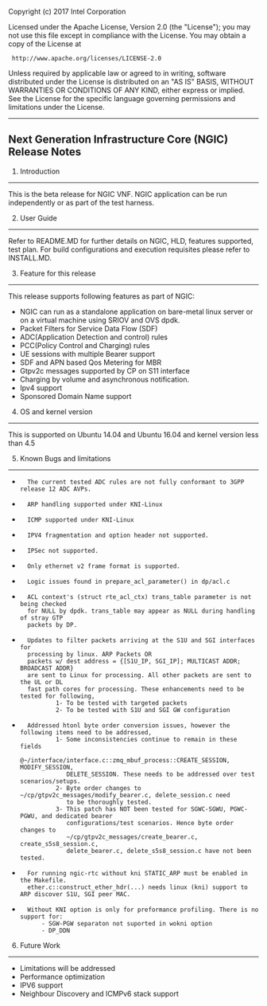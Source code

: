 Copyright (c) 2017 Intel Corporation

Licensed under the Apache License, Version 2.0 (the "License");
you may not use this file except in compliance with the License.
You may obtain a copy of the License at

     http://www.apache.org/licenses/LICENSE-2.0

Unless required by applicable law or agreed to in writing, software
distributed under the License is distributed on an "AS IS" BASIS,
WITHOUT WARRANTIES OR CONDITIONS OF ANY KIND, either express or implied.
See the License for the specific language governing permissions and
limitations under the License.

---------------------------------------------------------------------------------------------
Next Generation Infrastructure Core (NGIC) Release Notes
---------------------------------------------------------------------------------------------
1.	Introduction
-----------------
This is the beta release for NGIC VNF.
NGIC application can be run independently or as part of the test harness.

2.	User Guide
--------------
Refer to README.MD for further details on NGIC, HLD, features supported, test
plan. For build configurations and execution requisites please refer to
INSTALL.MD.

3. Feature for this release
----------------------------
This release supports following features as part of NGIC:
-	NGIC can run as a standalone application on bare-metal linux server or on a
	virtual machine using SRIOV and OVS dpdk.
-	Packet Filters for Service Data Flow (SDF)
-	ADC(Application Detection and control) rules
-	PCC(Policy Control and Charging) rules
-	UE sessions with multiple Bearer support
-	SDF and APN based Qos Metering for MBR
-	Gtpv2c messages supported by CP on S11 interface
-	Charging by volume and asynchronous notification.
-	Ipv4 support
-	Sponsored Domain Name support


4. OS and kernel version
------------------------
This is supported on Ubuntu 14.04 and Ubuntu 16.04 and kernel version less than 4.5

5. Known Bugs and limitations
-----------------------------
-       The current tested ADC rules are not fully conformant to 3GPP release 12 ADC AVPs.
-       ARP handling supported under KNI-Linux
-       ICMP supported under KNI-Linux
-       IPV4 fragmentation and option header not supported.
-       IPSec not supported.
-       Only ethernet v2 frame format is supported.
-       Logic issues found in prepare_acl_parameter() in dp/acl.c
-       ACL context's (struct rte_acl_ctx) trans_table parameter is not being checked
        for NULL by dpdk. trans_table may appear as NULL during handling of stray GTP
        packets by DP.
-       Updates to filter packets arriving at the S1U and SGI interfaces for
        processing by linux. ARP Packets OR
        packets w/ dest address = {[S1U_IP, SGI_IP]; MULTICAST ADDR; BROADCAST ADDR}
        are sent to Linux for processing. All other packets are sent to the UL or DL
        fast path cores for processing. These enhancements need to be tested for following,
                1- To be tested with targeted packets
                2- To be tested with S1U and SGI GW configuration
-       Addressed htonl byte order conversion issues, however the following items need to be addressed,
                1- Some inconsistencies continue to remain in these fields
                   @~/interface/interface.c::zmq_mbuf_process::CREATE_SESSION, MODIFY_SESSION,
                   DELETE_SESSION. These needs to be addressed over test scenarios/setups.
                2- Byte order changes to ~/cp/gtpv2c_messages/modify_bearer.c, delete_session.c need
                   to be thoroughly tested.
                3- This patch has NOT been tested for SGWC-SGWU, PGWC-PGWU, and dedicated bearer
                   configurations/test scenarios. Hence byte order changes to
                   ~/cp/gtpv2c_messages/create_bearer.c, create_s5s8_session.c,
                   delete_bearer.c, delete_s5s8_session.c have not been tested.
-		For running ngic-rtc without kni STATIC_ARP must be enabled in the Makefile.
		ether.c::construct_ether_hdr(...) needs linux (kni) support to ARP discover S1U, SGI peer MAC.

-		Without KNI option is only for preformance profiling. There is no support for:
		    - SGW-PGW separaton not suported in wokni option
		    - DP_DDN

6. Future Work
--------------
-	Limitations will be addressed
-	Performance optimization
-	IPV6 support
-	Neighbour Discovery and ICMPv6 stack support
